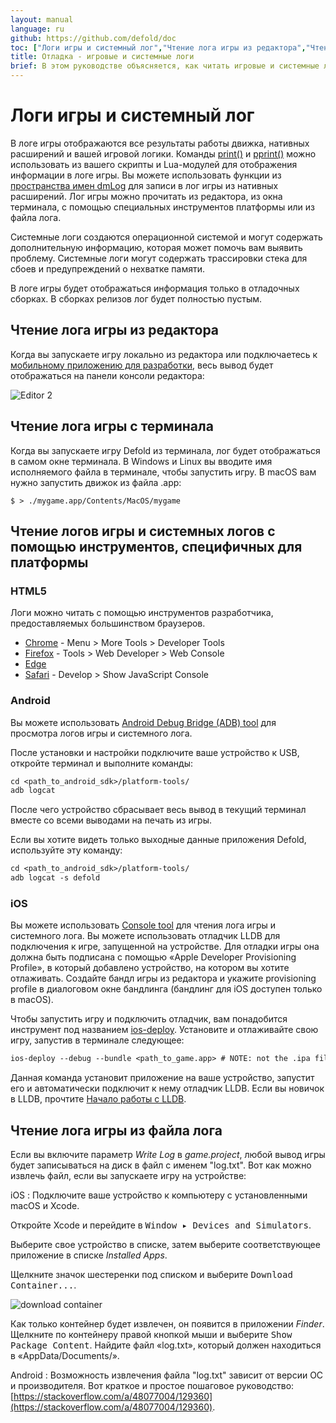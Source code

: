 ```yaml
---
layout: manual
language: ru
github: https://github.com/defold/doc
toc: ["Логи игры и системный лог","Чтение лога игры из редактора","Чтение лога игры с терминала","Чтение логов игры и системных логов с помощью инструментов, специфичных для платформы","HTML5","Android","iOS","Чтение лога игры из файла лога"]
title: Отладка - игровые и системные логи 
brief: В этом руководстве объясняется, как читать игровые и системные логи.
---
```


# Логи игры и системный лог

В логе игры отображаются все результаты работы движка, нативных расширений и вашей игровой логики. Команды [print()](/ref/stable/base/#print:...)  и [pprint()](/ref/stable/builtins/?q=pprint#pprint:v) можно использовать из вашего скрипты и Lua-модулей для отображения информации в логе игры. Вы можете использовать функции из [пространства имен dmLog](/ref/stable/dmLog/) для записи в лог игры из нативных расширений. Лог игры можно прочитать из редактора, из окна терминала, с помощью специальных инструментов платформы или из файла лога.

Системные логи создаются операционной системой и могут содержать дополнительную информацию, которая может помочь вам выявить проблему. Системные логи могут содержать трассировки стека для сбоев и предупреждений о нехватке памяти. 

<div class='important' markdown='1'>
В логе игры будет отображаться информация только в отладочных сборках. В сборках релизов лог будет полностью пустым. 
</div>

## Чтение лога игры из редактора 

Когда вы запускаете игру локально из редактора или подключаетесь к [мобильному приложению для разработки](/ru/manuals/dev-app), весь вывод будет отображаться на панели консоли редактора: 

![Editor 2](/manuals/images/editor/editor2_overview.png)

## Чтение лога игры с терминала 

Когда вы запускаете игру Defold из терминала, лог будет отображаться в самом окне терминала. В Windows и Linux вы вводите имя исполняемого файла в терминале, чтобы запустить игру. В macOS вам нужно запустить движок из файла .app: 

```
$ > ./mygame.app/Contents/MacOS/mygame
```

## Чтение логов игры и системных логов с помощью инструментов, специфичных для платформы 

### HTML5

Логи можно читать с помощью инструментов разработчика, предоставляемых большинством браузеров. 

* [Chrome](https://developers.google.com/web/tools/chrome-devtools/console) - Menu > More Tools > Developer Tools
* [Firefox](https://developer.mozilla.org/en-US/docs/Tools/Browser_Console) - Tools > Web Developer > Web Console
* [Edge](https://docs.microsoft.com/en-us/microsoft-edge/devtools-guide/console)
* [Safari](https://support.apple.com/guide/safari-developer/log-messages-with-the-console-dev4e7dedc90/mac) - Develop > Show JavaScript Console

### Android

Вы можете использовать [Android Debug Bridge (ADB) tool](https://developer.android.com/studio/command-line/adb.html) для просмотра логов игры и системного лога. 

  После установки и настройки подключите ваше устройство к USB, откройте терминал и выполните команды: 

  ```txt
  cd <path_to_android_sdk>/platform-tools/
  adb logcat
  ```

  После чего устройство сбрасывает весь вывод в текущий терминал вместе со всеми выводами на печать из игры.

  Если вы хотите видеть только выходные данные приложения Defold, используйте эту команду: 

  ```txt
  cd <path_to_android_sdk>/platform-tools/
  adb logcat -s defold
  ```

### iOS

Вы можете использовать [Console tool](https://support.apple.com/guide/console/welcome/mac) для чтения лога игры и системного лога. Вы можете использовать отладчик LLDB для подключения к игре, запущенной на устройстве. Для отладки игры она должна быть подписана с помощью «Apple Developer Provisioning Profile», в который добавлено устройство, на котором вы хотите отлаживать. Создайте бандл игры из редактора и укажите provisioning profile в диалоговом окне бандлинга (бандлинг для iOS доступен только в macOS). 

  Чтобы запустить игру и подключить отладчик, вам понадобится инструмент под названием [ios-deploy](https://github.com/phonegap/ios-deploy). Установите и отлаживайте свою игру, запустив в терминале следующее: 

  ```txt
  ios-deploy --debug --bundle <path_to_game.app> # NOTE: not the .ipa file
  ```

  Данная команда установит приложение на ваше устройство, запустит его и автоматически подключит к нему отладчик LLDB. Если вы новичок в LLDB, прочтите [Начало работы с LLDB](https://developer.apple.com/library/content/documentation/IDEs/Conceptual/gdb_to_lldb_transition_guide/document/lldb-basics.html). 


## Чтение лога игры из файла лога 

Если вы включите параметр *Write Log* в *game.project*, любой вывод игры будет записываться на диск в файл с именем "log.txt". Вот как можно извлечь файл, если вы запускаете игру на устройстве: 

iOS
: Подключите ваше устройство к компьютеру с установленными macOS и Xcode.

   Откройте Xcode и перейдите в <kbd>Window ▸ Devices and Simulators</kbd>.

   Выберите свое устройство в списке, затем выберите соответствующее приложение в списке *Installed Apps*.

   Щелкните значок шестеренки под списком и выберите <kbd>Download Container...</kbd>.

  ![download container](/manuals/images/debugging/download_container.png)

  Как только контейнер будет извлечен, он появится в приложении *Finder*. Щелкните по контейнеру правой кнопкой мыши и выберите <kbd>Show Package Content</kbd>. Найдите файл «log.txt», который должен находиться в «AppData/Documents/». 

Android
: Возможность извлечения файла "log.txt" зависит от версии ОС и производителя. Вот краткое и простое пошаговое руководство: [https://stackoverflow.com/a/48077004/129360](https://stackoverflow.com/a/48077004/129360).

